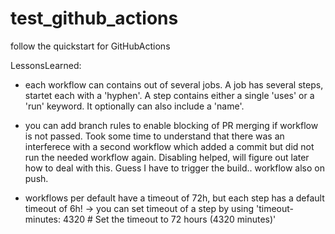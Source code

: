 # test_github_actions
follow the quickstart for GitHubActions

LessonsLearned:
- each workflow can contains out of several jobs. A job has several steps, startet each with a 'hyphen'. A step contains either a single 'uses' or a 'run' keyword. It optionally can also include a 'name'.

- you can add branch rules to enable blocking of PR merging if workflow is not passed. Took some time to understand that there was an interferece with a second workflow which added a commit but did not run the needed workflow again. Disabling helped, will figure out later how to deal with this. Guess I have to trigger the build.. workflow also on push.

- workflows per default have a timeout of 72h, but each step has a default timeout of 6h! -> you can set timeout of a step by using 'timeout-minutes: 4320  # Set the timeout to 72 hours (4320 minutes)'
